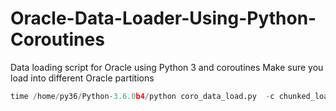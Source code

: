 # Oracle-Data-Loader-Using-Python-Coroutines
Data loading script for Oracle using Python 3 and coroutines
Make sure you load into different Oracle partitions

```python
time /home/py36/Python-3.6.0b4/python coro_data_load.py  -c chunked_load_test.py
```
